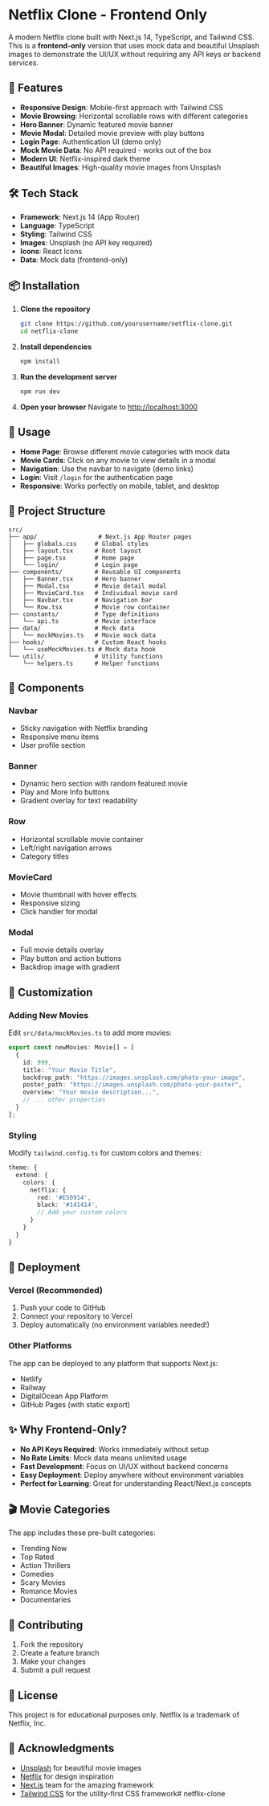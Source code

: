 # Netflix Clone - Frontend Only

A modern Netflix clone built with Next.js 14, TypeScript, and Tailwind CSS. This is a **frontend-only** version that uses mock data and beautiful Unsplash images to demonstrate the UI/UX without requiring any API keys or backend services.

## 🚀 Features

- **Responsive Design**: Mobile-first approach with Tailwind CSS
- **Movie Browsing**: Horizontal scrollable rows with different categories
- **Hero Banner**: Dynamic featured movie banner
- **Movie Modal**: Detailed movie preview with play buttons
- **Login Page**: Authentication UI (demo only)
- **Mock Movie Data**: No API required - works out of the box
- **Modern UI**: Netflix-inspired dark theme
- **Beautiful Images**: High-quality movie images from Unsplash

## 🛠️ Tech Stack

- **Framework**: Next.js 14 (App Router)
- **Language**: TypeScript
- **Styling**: Tailwind CSS
- **Images**: Unsplash (no API key required)
- **Icons**: React Icons
- **Data**: Mock data (frontend-only)

## 📦 Installation

1. **Clone the repository**
   ```bash
   git clone https://github.com/yourusername/netflix-clone.git
   cd netflix-clone
   ```

2. **Install dependencies**
   ```bash
   npm install
   ```

3. **Run the development server**
   ```bash
   npm run dev
   ```

4. **Open your browser**
   Navigate to [http://localhost:3000](http://localhost:3000)

## 🎯 Usage

- **Home Page**: Browse different movie categories with mock data
- **Movie Cards**: Click on any movie to view details in a modal
- **Navigation**: Use the navbar to navigate (demo links)
- **Login**: Visit `/login` for the authentication page
- **Responsive**: Works perfectly on mobile, tablet, and desktop

## 📁 Project Structure

```
src/
├── app/                 # Next.js App Router pages
│   ├── globals.css     # Global styles
│   ├── layout.tsx      # Root layout
│   ├── page.tsx        # Home page
│   └── login/          # Login page
├── components/         # Reusable UI components
│   ├── Banner.tsx      # Hero banner
│   ├── Modal.tsx       # Movie detail modal
│   ├── MovieCard.tsx   # Individual movie card
│   ├── Navbar.tsx      # Navigation bar
│   └── Row.tsx         # Movie row container
├── constants/          # Type definitions
│   └── api.ts          # Movie interface
├── data/               # Mock data
│   └── mockMovies.ts   # Movie mock data
├── hooks/              # Custom React hooks
│   └── useMockMovies.ts # Mock data hook
└── utils/              # Utility functions
    └── helpers.ts      # Helper functions
```

## 🎨 Components

### Navbar
- Sticky navigation with Netflix branding
- Responsive menu items
- User profile section

### Banner
- Dynamic hero section with random featured movie
- Play and More Info buttons
- Gradient overlay for text readability

### Row
- Horizontal scrollable movie container
- Left/right navigation arrows
- Category titles

### MovieCard
- Movie thumbnail with hover effects
- Responsive sizing
- Click handler for modal

### Modal
- Full movie details overlay
- Play button and action buttons
- Backdrop image with gradient

## 🔧 Customization

### Adding New Movies
Edit `src/data/mockMovies.ts` to add more movies:

```typescript
export const newMovies: Movie[] = [
  {
    id: 999,
    title: "Your Movie Title",
    backdrop_path: "https://images.unsplash.com/photo-your-image",
    poster_path: "https://images.unsplash.com/photo-your-poster",
    overview: "Your movie description...",
    // ... other properties
  }
];
```

### Styling
Modify `tailwind.config.ts` for custom colors and themes:

```typescript
theme: {
  extend: {
    colors: {
      netflix: {
        red: '#E50914',
        black: '#141414',
        // Add your custom colors
      }
    }
  }
}
```

## 🚀 Deployment

### Vercel (Recommended)
1. Push your code to GitHub
2. Connect your repository to Vercel
3. Deploy automatically (no environment variables needed!)

### Other Platforms
The app can be deployed to any platform that supports Next.js:
- Netlify
- Railway
- DigitalOcean App Platform
- GitHub Pages (with static export)

## ✨ Why Frontend-Only?

- **No API Keys Required**: Works immediately without setup
- **No Rate Limits**: Mock data means unlimited usage
- **Fast Development**: Focus on UI/UX without backend concerns
- **Easy Deployment**: Deploy anywhere without environment variables
- **Perfect for Learning**: Great for understanding React/Next.js concepts

## 🎬 Movie Categories

The app includes these pre-built categories:
- Trending Now
- Top Rated
- Action Thrillers
- Comedies
- Scary Movies
- Romance Movies
- Documentaries

## 🤝 Contributing

1. Fork the repository
2. Create a feature branch
3. Make your changes
4. Submit a pull request

## 📄 License

This project is for educational purposes only. Netflix is a trademark of Netflix, Inc.

## 🙏 Acknowledgments

- [Unsplash](https://unsplash.com/) for beautiful movie images
- [Netflix](https://netflix.com) for design inspiration
- [Next.js](https://nextjs.org/) team for the amazing framework
- [Tailwind CSS](https://tailwindcss.com/) for the utility-first CSS framework#   n e t f l i x - c l o n e 